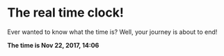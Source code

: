# The real time clock!

Ever wanted to know what the time is? Well, your journey is about to end!

**The time is Nov 22, 2017, 14:06**